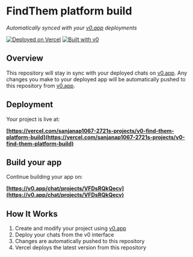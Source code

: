 # FindThem platform build

*Automatically synced with your [v0.app](https://v0.app) deployments*

[![Deployed on Vercel](https://img.shields.io/badge/Deployed%20on-Vercel-black?style=for-the-badge&logo=vercel)](https://vercel.com/sanjanap1067-2721s-projects/v0-find-them-platform-build)
[![Built with v0](https://img.shields.io/badge/Built%20with-v0.app-black?style=for-the-badge)](https://v0.app/chat/projects/VFDsRQkQecv)

## Overview

This repository will stay in sync with your deployed chats on [v0.app](https://v0.app).
Any changes you make to your deployed app will be automatically pushed to this repository from [v0.app](https://v0.app).

## Deployment

Your project is live at:

**[https://vercel.com/sanjanap1067-2721s-projects/v0-find-them-platform-build](https://vercel.com/sanjanap1067-2721s-projects/v0-find-them-platform-build)**

## Build your app

Continue building your app on:

**[https://v0.app/chat/projects/VFDsRQkQecv](https://v0.app/chat/projects/VFDsRQkQecv)**

## How It Works

1. Create and modify your project using [v0.app](https://v0.app)
2. Deploy your chats from the v0 interface
3. Changes are automatically pushed to this repository
4. Vercel deploys the latest version from this repository